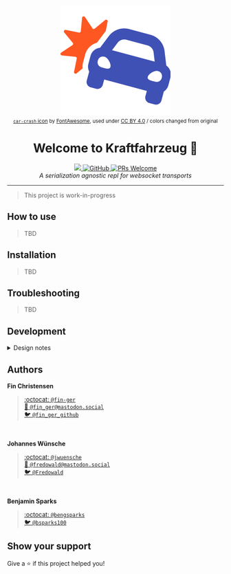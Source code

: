 <p align="center">
  <img src="assets/kraftfahrzeug.svg" height="256"><br>
  <small>
    <a href="https://fontawesome.com/icons/car-crash?style=solid" target="_blank"><code>car-crash</code> icon</a> by
    <a href="https://fontawesome.com/" title="FontAwesome" target="_blank">FontAwesome</a>,
    used under
    <a href="https://creativecommons.org/licenses/by/4.0/"
       title="Creative Commons BY 4.0"
       target="_blank">CC BY 4.0</a> / colors changed from original
  </small>
</p>
<h1 align="center">Welcome to Kraftfahrzeug 👋</h1>
<p align="center">
  <a href="https://travis-ci.org/verkehrsministerium/kraftfahrzeug">
    <img src="https://travis-ci.org/verkehrsministerium/kraftfahrzeug.svg?branch=master">
  </a>
  <a href="https://github.com/verkehrsministerium/kraftfahrzeug/blob/master/LICENSE">
    <img alt="GitHub" src="https://img.shields.io/github/license/verkehrsministerium/kraftfahrzeug.svg">
  </a>
  <a href="http://makeapullrequest.com">
    <img alt="PRs Welcome" src="https://img.shields.io/badge/PRs-welcome-brightgreen.svg" target="_blank" />
  </a>
  <br>
  <i>A serialization agnostic repl for websocket transports</i>
</p>

---

> This project is work-in-progress

## How to use

> TBD

## Installation

> TBD

## Troubleshooting

> TBD

## Development

<details>
<summary>Design notes</summary>

 1. Panes
     - manage panes for inspecting messages and sending a message
     - move focus of pane
     - change contents of statusbar according to pane type
     - view pane name in the lower right corner instead of application name
     - move pane and resize
 2. Design inspect pane
     - TODO
 3. Design send pane
     - TODO
 4. Show messages in abstract object notation (like js objects in google chrome debugger)
     - add highlighting for object notation
        - strings
        - numbers
        - field names
        - parenthesis
        - abbreviations
     - add level based abbreviation for object notation

### Abstract Object Notation

```yaml
{
  null: null,
  bool: true,
  bool2: false,
  int: 42,
  float: 1.0,
  str: "Hello, world",
  array: [1, 2, 3, 4],
  object: { key: "value" },
  binary: <89 50 4e 47 0d 0a 1a 0a...>,
}
```

### Abbreviation for objects

```
{
  data: {
    from: "Sam",
    to: "Max",
    content: "Hello, world!"
  },
  type: "Message"
}
```

to

```
{ data: { from: "Sam", to: "Max", ... }, type: "Message" }
```

> Abbrevations are only present on level `n`, abbreviating all messages deeper than `n` and may abbreviate other message at level `n`. An item on a lower level than `n` (e.g. the root) will never be abbreviated.

</details>

## Authors

**Fin Christensen**

> [:octocat: `@fin-ger`](https://github.com/fin-ger)  
> [:elephant: `@fin_ger@mastodon.social`](https://mastodon.social/web/accounts/787945)  
> [:bird: `@fin_ger_github`](https://twitter.com/fin_ger_github)  

<br>

**Johannes Wünsche**

> [:octocat: `@jwuensche`](https://github.com/jwuensche)  
> [:elephant: `@fredowald@mastodon.social`](https://mastodon.social/web/accounts/843376)  
> [:bird: `@Fredowald`](https://twitter.com/fredowald)  

<br>

**Benjamin Sparks**

> [:octocat: `@bengsparks`](https://github.com/bengsparks)  
> [:bird: `@bsparks100`](https://twitter.com/bsparks100)  


## Show your support

Give a :star: if this project helped you!
